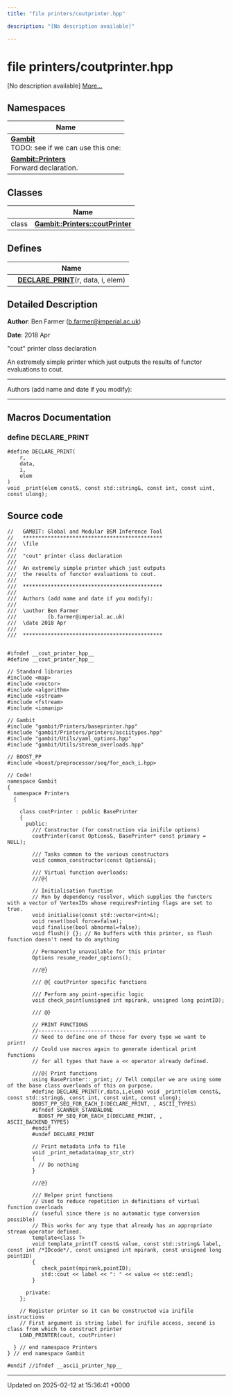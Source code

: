 ```yaml
---
title: "file printers/coutprinter.hpp"

description: "[No description available]"

---
```


# file printers/coutprinter.hpp

[No description available] [More...](#detailed-description)

## Namespaces

| Name           |
| -------------- |
| **[Gambit](/documentation/code/namespaces/namespacegambit/)** <br>TODO: see if we can use this one:  |
| **[Gambit::Printers](/documentation/code/namespaces/namespacegambit_1_1printers/)** <br>Forward declaration.  |

## Classes

|                | Name           |
| -------------- | -------------- |
| class | **[Gambit::Printers::coutPrinter](/documentation/code/classes/classgambit_1_1printers_1_1coutprinter/)**  |

## Defines

|                | Name           |
| -------------- | -------------- |
|  | **[DECLARE_PRINT](/documentation/code/files/coutprinter_8hpp/#define-declare-print)**(r, data, i, elem)  |

## Detailed Description


**Author**: Ben Farmer ([b.farmer@imperial.ac.uk](mailto:b.farmer@imperial.ac.uk)) 

**Date**: 2018 Apr

"cout" printer class declaration

An extremely simple printer which just outputs the results of functor evaluations to cout.



------------------

Authors (add name and date if you modify):



------------------




## Macros Documentation

### define DECLARE_PRINT

```
#define DECLARE_PRINT(
    r,
    data,
    i,
    elem
)
void _print(elem const&, const std::string&, const int, const uint, const ulong);
```


## Source code

```
//   GAMBIT: Global and Modular BSM Inference Tool
//   *********************************************
///  \file
///
///  "cout" printer class declaration
///
///  An extremely simple printer which just outputs
///  the results of functor evaluations to cout.
///
///  *********************************************
///
///  Authors (add name and date if you modify):
///
///  \author Ben Farmer
///          (b.farmer@imperial.ac.uk)
///  \date 2018 Apr
///
///  *********************************************


#ifndef __cout_printer_hpp__
#define __cout_printer_hpp__

// Standard libraries
#include <map>
#include <vector>
#include <algorithm>
#include <sstream>
#include <fstream>
#include <iomanip>

// Gambit
#include "gambit/Printers/baseprinter.hpp"
#include "gambit/Printers/printers/asciitypes.hpp"
#include "gambit/Utils/yaml_options.hpp"
#include "gambit/Utils/stream_overloads.hpp"

// BOOST_PP
#include <boost/preprocessor/seq/for_each_i.hpp>

// Code!
namespace Gambit
{
  namespace Printers
  {

    class coutPrinter : public BasePrinter
    {
      public:
        /// Constructor (for construction via inifile options)
        coutPrinter(const Options&, BasePrinter* const primary = NULL);

        /// Tasks common to the various constructors
        void common_constructor(const Options&);

        /// Virtual function overloads:
        ///@{

        // Initialisation function
        // Run by dependency resolver, which supplies the functors with a vector of VertexIDs whose requiresPrinting flags are set to true.
        void initialise(const std::vector<int>&);
        void reset(bool force=false);
        void finalise(bool abnormal=false);
        void flush() {}; // No buffers with this printer, so flush function doesn't need to do anything

        // Permanently unavailable for this printer
        Options resume_reader_options();

        ///@}

        /// @{ coutPrinter specific functions

        /// Perform any point-specific logic
        void check_point(unsigned int mpirank, unsigned long pointID);

        /// @}

        // PRINT FUNCTIONS
        //----------------------------
        // Need to define one of these for every type we want to print!
        // Could use macros again to generate identical print functions
        // for all types that have a << operator already defined.

        ///@{ Print functions
        using BasePrinter::_print; // Tell compiler we are using some of the base class overloads of this on purpose.
        #define DECLARE_PRINT(r,data,i,elem) void _print(elem const&, const std::string&, const int, const uint, const ulong);
        BOOST_PP_SEQ_FOR_EACH_I(DECLARE_PRINT, , ASCII_TYPES)
        #ifndef SCANNER_STANDALONE
          BOOST_PP_SEQ_FOR_EACH_I(DECLARE_PRINT, , ASCII_BACKEND_TYPES)
        #endif
        #undef DECLARE_PRINT

        // Print metadata info to file
        void _print_metadata(map_str_str)
        {
          // Do nothing
        }

        ///@}

        /// Helper print functions
        // Used to reduce repetition in definitions of virtual function overloads
        // (useful since there is no automatic type conversion possible)
        // This works for any type that already has an appropriate stream operator defined.
        template<class T>
        void template_print(T const& value, const std::string& label, const int /*IDcode*/, const unsigned int mpirank, const unsigned long pointID)
        {
           check_point(mpirank,pointID);
           std::cout << label << ": " << value << std::endl;
        }

      private:
    };

    // Register printer so it can be constructed via inifile instructions
    // First argument is string label for inifile access, second is class from which to construct printer
    LOAD_PRINTER(cout, coutPrinter)

  } // end namespace Printers
} // end namespace Gambit

#endif //ifndef __ascii_printer_hpp__
```


-------------------------------

Updated on 2025-02-12 at 15:36:41 +0000
